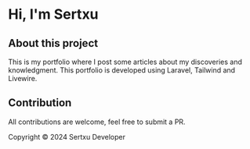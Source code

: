 # Hi, I'm Sertxu

## About this project
This is my portfolio where I post some articles about my discoveries and knowledgment.
This portfolio is developed using Laravel, Tailwind and Livewire.

## Contribution

All contributions are welcome, feel free to submit a PR.

Copyright © 2024 Sertxu Developer
